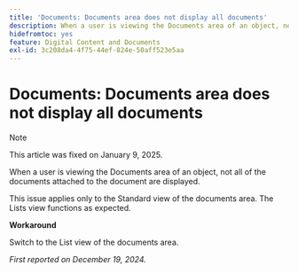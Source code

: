 ```yaml
---
title: 'Documents: Documents area does not display all documents'
description: When a user is viewing the Documents area of an object, not all of the documents attached to the document are displayed. A workaround is available.
hidefromtoc: yes
feature: Digital Content and Documents
exl-id: 3c208da4-4f75-44ef-824e-50aff523e5aa
---
```

# Documents: Documents area does not display all documents

>[!NOTE]
>
>This article was fixed on January 9, 2025.

When a user is viewing the Documents area of an object, not all of the documents attached to the document are displayed.

This issue applies only to the Standard view of the documents area. The Lists view functions as expected.

**Workaround**

Switch to the List view of the documents area.

_First reported on December 19, 2024._
